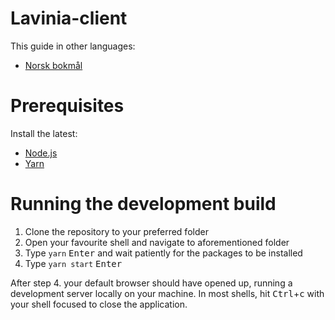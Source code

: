 # Lavinia-client
This guide in other languages:
* [Norsk bokmål](README.nob.md)

# Prerequisites
Install the latest:
* [Node.js](https://nodejs.org)
* [Yarn](https://yarnpkg.com)

# Running the development build
1. Clone the repository to your preferred folder
2. Open your favourite shell and navigate to aforementioned folder
3. Type `yarn` <kbd>Enter</kbd> and wait patiently for the packages to be installed
4. Type `yarn start` <kbd>Enter</kbd>

After step 4. your default browser should have opened up, running a development server locally on your machine. In most shells, hit <kbd>Ctrl</kbd>+<kbd>c</kbd> with your shell focused to close the application.
